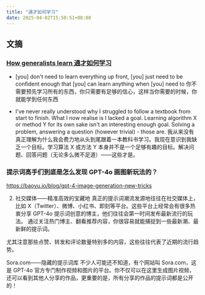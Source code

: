```yaml
---
title: "通才如何学习"
date: 2025-04-02T15:58:51+08:00
---
```


## 文摘
### [How generalists learn 通才如何学习](https://davidasboth.com/learning-as-a-data-generalist)
- [you] don't need to learn everything up front, [you] just need to be confident enough that [you] can learn anything when [you] need to
你不需要预先学习所有的东西，你只需要有足够的信心，这样当你需要的时候，你就能学到任何东西

- I've never really understood why I struggled to follow a textbook from start to finish. What I now realise is I lacked a goal. Learning algorithm X or method Y for its own sake isn't an interesting enough goal. Solving a problem, answering a question (however trivial) - those are.
我从来没有真正理解为什么我会费力地从头到尾跟着一本教科书学习。我现在意识到我缺乏一个目标。学习算法 X 或方法 Y 本身并不是一个足够有趣的目标。解决问题、回答问题（无论多么微不足道）——这些才是。

### 提示词高手们到底是怎么发现 GPT-4o 画图新玩法的？
https://baoyu.io/blog/gpt-4-image-generation-new-tricks

2. 社交媒体——精准高效的宝藏地
真正的提示词潮流发源地往往在社交媒体上，比如 X（Twitter）、微博、小红书、即刻等平台。这些平台上经常会有很多热衷分享 GPT-4o 提示词创意的博主，他们往往会第一时间发布最新流行的玩法。
通过关注热门博主、翻看推荐内容，你很容易就能捕捉到一些最新潮、最新鲜的提示词。

尤其注意那些点赞、转发和评论数量特别多的内容，这些往往代表了近期的流行趋势。

 Sora.com——隐藏的提示词库
不少人可能还不知道，有个网站叫 Sora.com，这是 GPT-4o 官方专门制作视频和图片的平台。你不仅可以在这里生成图片视频，还可以看到其他人分享的作品，更重要的是，所有分享的作品的提示词都是公开的！
